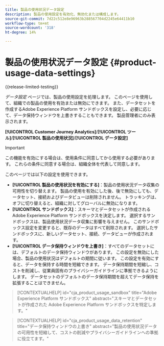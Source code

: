 ```yaml
---
title: 製品の使用状況データ設定
description: 製品の使用設定を有効化、無効化または構成します。
source-git-commit: 7d22c512e8e96963b288567704d2245e64411b10
workflow-type: tm+mt
source-wordcount: '318'
ht-degree: 14%

---
```


# 製品の使用状況データ設定 {#product-usage-data-settings}

{{release-limited-testing}}

_データ設定_ ページでは、製品の使用設定を処理します。 このページを使用して、組織での製品の使用を有効または無効にできます。 また、データセットを作成するAdobe Experience Platform サンドボックスを設定し、必要に応じて、データ保持ウィンドウを上書きすることもできます。 製品管理者にのみ表示されます。

**[!UICONTROL Customer Journey Analytics]**/**[!UICONTROL ツール]**/**[!UICONTROL 製品の使用状況]**/**[!UICONTROL データ設定]**

>[!IMPORTANT]
>この機能を有効にする場合は、使用条件に同意してから使用する必要があります。 これらの条件に同意する場合は、組織全体を代表して同意します。

このページでは以下の設定を使用できます。

* **[!UICONTROL 製品の使用状況を有効にする]**：製品の使用状況データ収集の可用性を切り替えます。 製品の使用を有効にした後、後で無効にしても、データセット、接続およびデータビューは削除されません。 トラッキングは、オフに切り替えると、組織に対してグローバルに無効になります。
* **[!UICONTROL サンドボックス]**：スキーマとデータセットが作成されるAdobe Experience Platform サンドボックスを決定します。 選択するサンドボックスは、製品使用状況データ収集に影響を与えません。 このサンドボックス設定を変更すると、既存のデータはすべて削除されます。 選択したサンドボックスに、新しいデータセット、接続、データビューが作成されます。
* **[!UICONTROL データ保持ウィンドウを上書き]**：すべてのデータセットには、デフォルトのデータ保持ウィンドウがあります。 この設定を無効にした場合、製品の使用状況はデフォルトの期間に従います。 この設定を有効にすると、データを保持する時間を短縮できます。 データ保持期間を短縮し、コストを削減し、従業員固有のプライバシーガイドラインに準拠できるようにします。 データセットのデフォルトのデータ保持期間を超えてデータ保持を拡張することはできません。

>[!CONTEXTUALHELP]
>id="cja_product_usage_sandbox"
>title="Adobe Experience Platform サンドボックス"
>abstract="スキーマとデータセットが作成された Adobe Experience Platform サンドボックスを特定します。"

>[!CONTEXTUALHELP]
>id="cja_product_usage_data_retention"
>title="データ保持ウィンドウの上書き"
>abstract="製品の使用状況データの可用性を短縮して、コストの削減やプライバシーガイドラインへの準拠に役立てます。"
